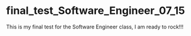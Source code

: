 # final_test_Software_Engineer_07_15
This is my final test for the Software Engineer class, I am ready to rock!!!
